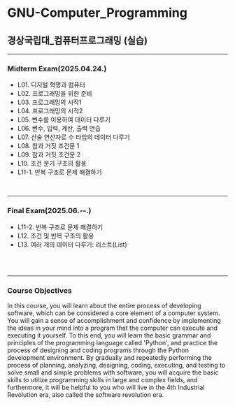# GNU-Computer_Programming
## 경상국립대_컴퓨터프로그래밍 (실습)
---
### Midterm Exam(2025.04.24.)
- L01. 디지털 혁명과 컴퓨터
- L02. 프로그래밍을 위한 준비
- L03. 프로그래밍의 시작1
- L04. 프로그래밍의 시작2
- L05. 변수를 이용하여 데이터 다루기
- L06. 변수, 입력, 계산, 출력 연습
- L07. 산술 연산자로 수 타입의 데이터 다루기
- L08. 참과 거짓 조건문 1
- L09. 참과 거짓 조건문 2
- L10. 조건 분기 구조의 활용
- L11-1. 반복 구조로 문제 해결하기

<br>

---
### Final Exam(2025.06.--.)
- L11-2. 반복 구조로 문제 해결하기
- L12. 조건 및 반복 구조의 활용
- L13. 여러 개의 데이터 다루기: 리스트(List)

<br>
<br>

---
### Course Objectives
In this course, you will learn about the entire process of developing software, which can be considered a core element of a computer system. You will gain a sense of accomplishment and confidence by implementing the ideas in your mind into a program that the computer can execute and executing it yourself.
To this end, you will learn the basic grammar and principles of the programming language called 'Python', and practice the process of designing and coding programs through the Python development environment. By gradually and repeatedly performing the process of planning, analyzing, designing, coding, executing, and testing to solve small and simple problems with software, you will acquire the basic skills to utilize programming skills in large and complex fields, and furthermore, it will be helpful to you who will live in the 4th Industrial Revolution era, also called the software revolution era.
